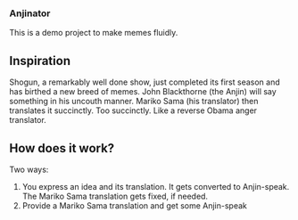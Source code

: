 ### Anjinator

This is a demo project to make memes fluidly.

## Inspiration

Shogun, a remarkably well done show, just completed its first season and has birthed a new breed of memes.
John Blackthorne (the Anjin) will say something in his uncouth manner. Mariko Sama (his translator) then translates it succinctly. Too succinctly. Like a reverse Obama anger translator.

## How does it work?

Two ways:

1. You express an idea and its translation. It gets converted to Anjin-speak. The Mariko Sama translation gets fixed, if needed.
2. Provide a Mariko Sama translation and get some Anjin-speak
